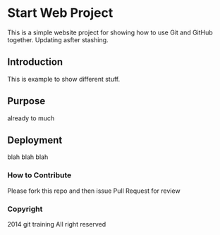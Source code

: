 # Start Web Project

This is a simple website project for showing how to use Git and GitHub together. 
Updating asfter stashing.

## Introduction

This is example to show different stuff.

## Purpose

already to much

## Deployment

blah blah blah

### How to Contribute

Please fork this repo and then issue Pull Request for review

### Copyright

2014 git training All right reserved
